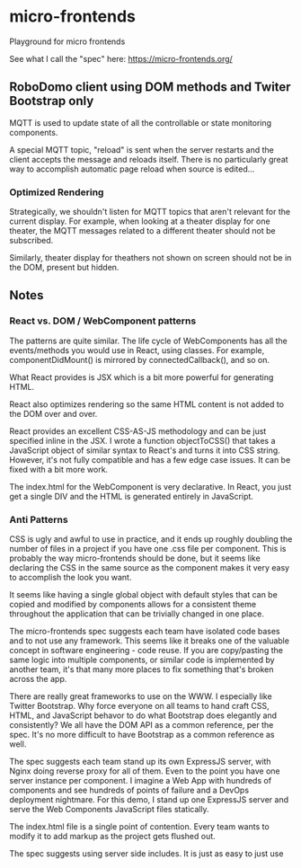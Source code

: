 # micro-frontends
Playground for micro frontends

See what I call the "spec" here:
    https://micro-frontends.org/

## RoboDomo client using DOM methods and Twiter Bootstrap only

MQTT is used to update state of all the controllable or state monitoring components.

A special MQTT topic, "reload" is sent when the server restarts and the client accepts the message and reloads itself.  There is no particularly great way to accomplish automatic page reload when source is edited...


### Optimized Rendering

Strategically, we shouldn't listen for MQTT topics that aren't relevant for the current display.  For example, when looking at a theater display for one theater, the MQTT messages related to a different theater should not be subscribed.  

Similarly, theater display for theathers not shown on screen should not be in the DOM, present but hidden.

## Notes

### React vs. DOM / WebComponent patterns

The patterns are quite similar.  The life cycle of WebComponents has all the events/methods you would use in React, using classes.  For example, componentDidMount() is mirrored by connectedCallback(), and so on.

What React provides is JSX which is a bit more powerful for generating HTML.  

React also optimizes rendering so the same HTML content is not added to the DOM over and over.  

React provides an excellent CSS-AS-JS methodology and can be just specified inline in the JSX.  I wrote a function objectToCSS() that takes a JavaScript object of similar syntax to React's and turns it into CSS string.  However, it's not fully compatible and has a few edge case issues.  It can be fixed with a bit more work.

The index.html for the WebComponent is very declarative.  In React, you just get a single DIV and the HTML is generated entirely in JavaScript.

### Anti Patterns

CSS is ugly and awful to use in practice, and it ends up roughly doubling the number of files in a project if you have one .css file per component.  This is probably the way micro-frontends should be done, but it seems like declaring the CSS in the same source as the component makes it very easy to accomplish the look you want.  

It seems like having a single global object with default styles that can be copied and modified by components allows for a  consistent theme throughout the application that can be trivially changed in one place.

The micro-frontends spec suggests each team have isolated code bases and to not use any framework.  This seems like it breaks one of the valuable concept in software engineering - code reuse.  If you are copy/pasting the same logic into multiple components, or similar code is implemented by another team, it's that many more places to fix something that's broken across the app.

There are really great frameworks to use on the WWW.  I especially like Twitter Bootstrap.  Why force everyone on all teams to hand craft CSS, HTML,  and JavaScript behavor to do what Bootstrap does elegantly and consistently?  We all have the DOM API as a common reference, per the spec.  It's no more difficult to have Bootstrap as a common reference as well.

The spec suggests each team stand up its own ExpressJS server, with Nginx doing reverse proxy for all of them.  Even to the point you have one server instance per component.  I imagine a Web App with hundreds of components and see hundreds of points of failure and a DevOps deployment nightmare.  For this demo, I stand up one ExpressJS server and serve the Web Components JavaScript files statically.

The index.html file is a single point of contention.  Every team wants to modify it to add markup as the project gets flushed out.

The spec suggests using server side includes.  It is just as easy to just use <script> tags to load in JavaScript and use the declarative WebComponents HTML syntax within HTML.

MQTT is a pain point for the spec.  I implemented a single MQTT singleton with appropriate methods to publish, subscribe, and unsubscribe.  An application with 100 components using MQTT should not need 100 instances of MQTT.  What it should require is potentially 100 subscriptions, which is exactly what MQTT is meant to do.

Using the DOM API encourages the modification/enhancement of built in objects using the prototype of the base class.  For example, I would like to add Object.prototype.toCSS() method that takes the object and converts it to a styntactically correct string for use in HTML.

### GOTCHAs

* Conditional/dynamic rendering of components requires deeper knowledge of the components by the renderer.  This seems to break the spirit of the micro frontend pattern.  Specifically, the UI for RoboDomo is driven by a JSON configuration and (for example) the types and attributes of tiles for dashboard need to be known by the dashboard renderer.

* Namespacing was a pattern we got rid of along the way, but now becomes important again.  There are name collisions for CSS, for any global variables, for localStorage keys, and so on.  Also to be considered is the hash on a URL.

* Localization should be done by a common library, not implemented for every component.

* Expressiveness is the reason why the SPA frameworks are used.  The DOM API is powerful, but it is more difficult to use in an expressive manner.  Consider message passing between components being done as CustomEvents vs. plain old callbacks or EventEmitter (callbacks).

* React's JS as CSS implementaiion is clean and nice to use.  Typing CSS strings is ugly.  Using something like SASS is even uglier.

* Tooling is much better for JSX.  Editor plugins, syntax highlighting, etc.  Some do not recognize custom elements at all.

* Care is taken in frameworks like React and others to avoid memory leaks.  A memory leak may happen, for examople, if a bound listener is not unbound when its element is destroyed.  This could happen a lot if innerHTML is updated using an element that replaces on with a listener. See https://nolanlawson.com/2020/02/19/fixing-memory-leaks-in-web-applications/

* In a decently complex application, it's likely that innerHTML of innerHTML of innerHTML ... is going to be re-rendered far more often than you'd like. 

* Passing Objects to custom components is tricky.  You have to use ```attribute='${JSON.stringify(o)}'```.

* Event bubble/propagation has unexpected consequences for components developed by another team.
